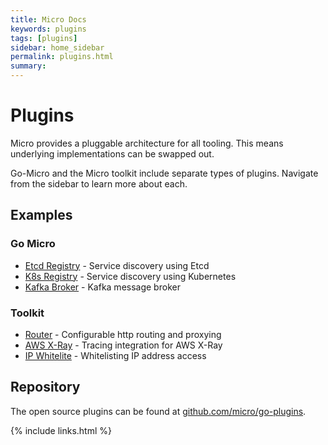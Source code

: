 ```yaml
---
title: Micro Docs
keywords: plugins
tags: [plugins]
sidebar: home_sidebar
permalink: plugins.html
summary: 
---
```


# Plugins

Micro provides a pluggable architecture for all tooling. This means underlying implementations can be swapped out.

Go-Micro and the Micro toolkit include separate types of plugins. Navigate from the sidebar to learn more about each.

## Examples

### Go Micro

- [Etcd Registry](https://github.com/micro/go-plugins/tree/master/registry/etcd) - Service discovery using Etcd
- [K8s Registry](https://github.com/micro/go-plugins/tree/master/registry/kubernetes) - Service discovery using Kubernetes
- [Kafka Broker](https://github.com/micro/go-plugins/tree/master/broker/kafka) - Kafka message broker

### Toolkit

- [Router](https://github.com/micro/go-plugins/tree/master/micro/router) - Configurable http routing and proxying
- [AWS X-Ray](https://github.com/micro/go-plugins/tree/master/micro/trace/awsxray) - Tracing integration for AWS X-Ray
- [IP Whitelite](https://github.com/micro/go-plugins/tree/master/micro/ip_whitelist) - Whitelisting IP address access

## Repository

The open source plugins can be found at [github.com/micro/go-plugins](https://github.com/micro/go-plugins).


{% include links.html %}
